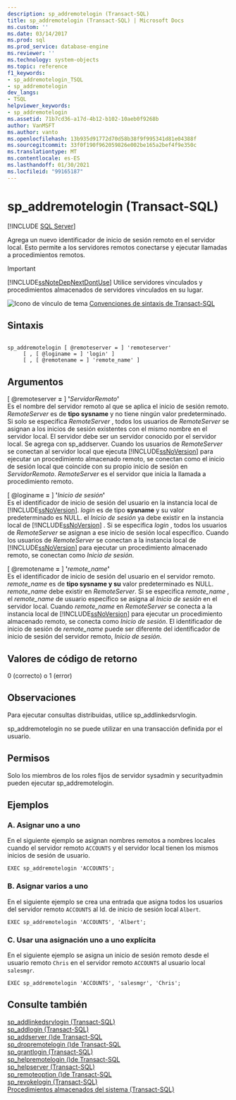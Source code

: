```yaml
---
description: sp_addremotelogin (Transact-SQL)
title: sp_addremotelogin (Transact-SQL) | Microsoft Docs
ms.custom: ''
ms.date: 03/14/2017
ms.prod: sql
ms.prod_service: database-engine
ms.reviewer: ''
ms.technology: system-objects
ms.topic: reference
f1_keywords:
- sp_addremotelogin_TSQL
- sp_addremotelogin
dev_langs:
- TSQL
helpviewer_keywords:
- sp_addremotelogin
ms.assetid: 71b7cd36-a17d-4b12-b102-10aeb0f9268b
author: VanMSFT
ms.author: vanto
ms.openlocfilehash: 13b935d91772d70d58b38f9f995341d81e04388f
ms.sourcegitcommit: 33f0f190f962059826e002be165a2bef4f9e350c
ms.translationtype: MT
ms.contentlocale: es-ES
ms.lasthandoff: 01/30/2021
ms.locfileid: "99165187"
---
```

# <a name="sp_addremotelogin-transact-sql"></a>sp_addremotelogin (Transact-SQL)
[!INCLUDE [SQL Server](../../includes/applies-to-version/sqlserver.md)]

  Agrega un nuevo identificador de inicio de sesión remoto en el servidor local. Esto permite a los servidores remotos conectarse y ejecutar llamadas a procedimientos remotos.  
  
> [!IMPORTANT]  
>  [!INCLUDE[ssNoteDepNextDontUse](../../includes/ssnotedepnextdontuse-md.md)] Utilice servidores vinculados y procedimientos almacenados de servidores vinculados en su lugar.  
  
 ![Icono de vínculo de tema](../../database-engine/configure-windows/media/topic-link.gif "Icono de vínculo de tema") [Convenciones de sintaxis de Transact-SQL](../../t-sql/language-elements/transact-sql-syntax-conventions-transact-sql.md)  
  
## <a name="syntax"></a>Sintaxis  
  
```  
  
sp_addremotelogin [ @remoteserver = ] 'remoteserver'   
     [ , [ @loginame = ] 'login' ]   
     [ , [ @remotename = ] 'remote_name' ]  
```  
  
## <a name="arguments"></a>Argumentos  
 [ @remoteserver **=** ] **'**_ServidorRemoto_**'**  
 Es el nombre del servidor remoto al que se aplica el inicio de sesión remoto. *RemoteServer* es de **tipo sysname** y no tiene ningún valor predeterminado. Si solo se especifica *RemoteServer* , todos los usuarios de *RemoteServer* se asignan a los inicios de sesión existentes con el mismo nombre en el servidor local. El servidor debe ser un servidor conocido por el servidor local. Se agrega con sp_addserver. Cuando los usuarios de *RemoteServer* se conectan al servidor local que ejecuta [!INCLUDE[ssNoVersion](../../includes/ssnoversion-md.md)] para ejecutar un procedimiento almacenado remoto, se conectan como el inicio de sesión local que coincide con su propio inicio de sesión en *ServidorRemoto*. *RemoteServer* es el servidor que inicia la llamada a procedimiento remoto.  
  
 [ @loginame **=** ] **'**_Inicio de sesión_**'**  
 Es el identificador de inicio de sesión del usuario en la instancia local de [!INCLUDE[ssNoVersion](../../includes/ssnoversion-md.md)]. *login* es de tipo **sysname** y su valor predeterminado es NULL. el *Inicio de sesión* ya debe existir en la instancia local de [!INCLUDE[ssNoVersion](../../includes/ssnoversion-md.md)] . Si se especifica *login* , todos los usuarios de *RemoteServer* se asignan a ese inicio de sesión local específico. Cuando los usuarios de *RemoteServer* se conectan a la instancia local de [!INCLUDE[ssNoVersion](../../includes/ssnoversion-md.md)] para ejecutar un procedimiento almacenado remoto, se conectan como *Inicio de sesión*.  
  
 [ @remotename **=** ] **'**_remote_name_**'**  
 Es el identificador de inicio de sesión del usuario en el servidor remoto. *remote_name* es de **tipo sysname y su** valor predeterminado es NULL. *remote_name* debe existir en *RemoteServer*. Si se especifica *remote_name* , el *remote_name* de usuario específico se asigna al *Inicio de sesión* en el servidor local. Cuando *remote_name* en *RemoteServer* se conecta a la instancia local de [!INCLUDE[ssNoVersion](../../includes/ssnoversion-md.md)] para ejecutar un procedimiento almacenado remoto, se conecta como *Inicio de sesión*. El identificador de inicio de sesión de *remote_name* puede ser diferente del identificador de inicio de sesión del servidor remoto, *Inicio de sesión*.  
  
## <a name="return-code-values"></a>Valores de código de retorno  
 0 (correcto) o 1 (error)  
  
## <a name="remarks"></a>Observaciones  
 Para ejecutar consultas distribuidas, utilice sp_addlinkedsrvlogin.  
  
 sp_addremotelogin no se puede utilizar en una transacción definida por el usuario.  
  
## <a name="permissions"></a>Permisos  
 Solo los miembros de los roles fijos de servidor sysadmin y securityadmin pueden ejecutar sp_addremotelogin.  
  
## <a name="examples"></a>Ejemplos  
  
### <a name="a-mapping-one-to-one"></a>A. Asignar uno a uno  
 En el siguiente ejemplo se asignan nombres remotos a nombres locales cuando el servidor remoto `ACCOUNTS` y el servidor local tienen los mismos inicios de sesión de usuario.  
  
```  
EXEC sp_addremotelogin 'ACCOUNTS';  
```  
  
### <a name="b-mapping-many-to-one"></a>B. Asignar varios a uno  
 En el siguiente ejemplo se crea una entrada que asigna todos los usuarios del servidor remoto `ACCOUNTS` al Id. de inicio de sesión local `Albert`.  
  
```  
EXEC sp_addremotelogin 'ACCOUNTS', 'Albert';  
```  
  
### <a name="c-using-explicit-one-to-one-mapping"></a>C. Usar una asignación uno a uno explícita  
 En el siguiente ejemplo se asigna un inicio de sesión remoto desde el usuario remoto `Chris` en el servidor remoto `ACCOUNTS` al usuario local `salesmgr`.  
  
```  
EXEC sp_addremotelogin 'ACCOUNTS', 'salesmgr', 'Chris';  
```  
  
## <a name="see-also"></a>Consulte también  
 [sp_addlinkedsrvlogin &#40;Transact-SQL&#41;](../../relational-databases/system-stored-procedures/sp-addlinkedsrvlogin-transact-sql.md)   
 [sp_addlogin &#40;Transact-SQL&#41;](../../relational-databases/system-stored-procedures/sp-addlogin-transact-sql.md)   
 [sp_addserver &#40;&#41;de Transact-SQL ](../../relational-databases/system-stored-procedures/sp-addserver-transact-sql.md)   
 [sp_dropremotelogin &#40;&#41;de Transact-SQL ](../../relational-databases/system-stored-procedures/sp-dropremotelogin-transact-sql.md)   
 [sp_grantlogin &#40;Transact-SQL&#41;](../../relational-databases/system-stored-procedures/sp-grantlogin-transact-sql.md)   
 [sp_helpremotelogin &#40;&#41;de Transact-SQL ](../../relational-databases/system-stored-procedures/sp-helpremotelogin-transact-sql.md)   
 [sp_helpserver &#40;Transact-SQL&#41;](../../relational-databases/system-stored-procedures/sp-helpserver-transact-sql.md)   
 [sp_remoteoption &#40;&#41;de Transact-SQL ](../../relational-databases/system-stored-procedures/sp-remoteoption-transact-sql.md)   
 [sp_revokelogin &#40;Transact-SQL&#41;](../../relational-databases/system-stored-procedures/sp-revokelogin-transact-sql.md)   
 [Procedimientos almacenados del sistema &#40;Transact-SQL&#41;](../../relational-databases/system-stored-procedures/system-stored-procedures-transact-sql.md)  
  
  
